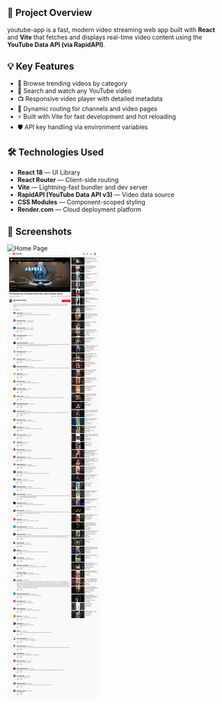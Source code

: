 ## 🎯 Project Overview

youtube-app is a fast, modern video streaming web app built with **React** and **Vite** that fetches and displays real-time video content using the **YouTube Data API (via RapidAPI)**.

## 💡 Key Features

- 🎥 Browse trending videos by category
- 🔎 Search and watch any YouTube video
- 📺 Responsive video player with detailed metadata
- 🧭 Dynamic routing for channels and video pages
- ⚡ Built with Vite for fast development and hot reloading
- 🛡️ API key handling via environment variables

## 🛠️ Technologies Used

- **React 18** — UI Library
- **React Router** — Client-side routing
- **Vite** — Lightning-fast bundler and dev server
- **RapidAPI (YouTube Data API v3)** — Video data source
- **CSS Modules** — Component-scoped styling
- **Render.com** — Cloud deployment platform

## 📸 Screenshots

![Home Page](./src/assets/screenshot0.png)  
![Video Page](./src/assets/screenshot1.png)
